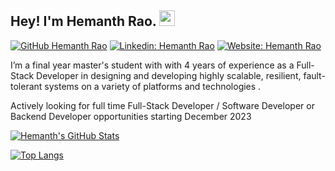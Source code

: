 ## Hey! I'm Hemanth Rao. <img src="https://media.giphy.com/media/hvRJCLFzcasrR4ia7z/giphy.gif" width="25px">

[![GitHub Hemanth Rao](https://img.shields.io/github/followers/raohemanth?label=follow&style=social)](https://github.com/raohemanth)
[![Linkedin: Hemanth Rao](https://img.shields.io/badge/-Hemanth%20Rao-blue?style=flat-square&logo=Linkedin&logoColor=white&link=https://www.linkedin.com/in/hemanthraokn/)](https://www.linkedin.com/in/hemanthraokn/)
[![Website: Hemanth Rao](https://img.shields.io/badge/-Hemanth%20Rao-green?style=flat-square&logo=Green&logoColor=white&link=https://www.linkedin.com/in/hemanthraokn/)](https://raohemanth.github.io/)
  
I’m a final year master's student with with 4 years of experience as a Full-Stack Developer in designing and developing highly scalable, resilient, fault-tolerant systems on a variety of platforms and technologies .

Actively looking for full time Full-Stack Developer / Software Developer or Backend Developer opportunities starting December 2023

[![Hemanth's GitHub Stats](https://github-readme-stats.vercel.app/api?username=raohemanth&hide=issues&count_private=true&show_icons=true&theme=calm)](https://github.com/raohemanth/github-readme-stats)

[![Top Langs](https://github-readme-stats.vercel.app/api/top-langs/?username=raohemanth&layout=compact&theme=calm)](https://github.com/raohemanth/github-readme-stats)

